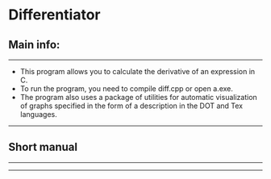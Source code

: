 # Differentiator

## Main info:
____
- This program allows you to calculate the derivative of an expression in C.
- To run the program, you need to compile diff.cpp or open a.exe.
- The program also uses a package of utilities for automatic visualization of graphs specified in the form of a description in the DOT and Tex languages.
____

## Short manual

____

____
